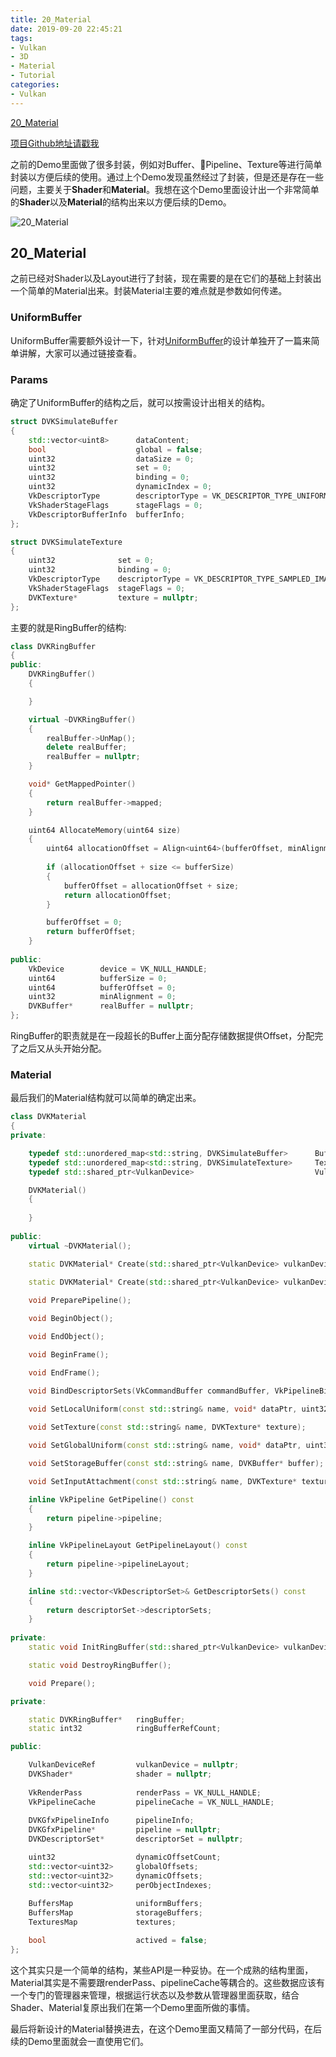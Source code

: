 ```yaml
---
title: 20_Material
date: 2019-09-20 22:45:21
tags:
- Vulkan
- 3D
- Material
- Tutorial
categories:
- Vulkan
---
```


[20_Material](https://github.com/BobLChen/VulkanDemos/tree/master/examples/20_Material)

[项目Github地址请戳我](https://github.com/BobLChen/VulkanDemos)

之前的Demo里面做了很多封装，例如对Buffer、Pipeline、Texture等进行简单封装以方便后续的使用。通过上个Demo发现虽然经过了封装，但是还是存在一些问题，主要关于**Shader**和**Material**。我想在这个Demo里面设计出一个非常简单的**Shader**以及**Material**的结构出来以方便后续的Demo。

<!-- more -->

![20_Material](https://raw.githubusercontent.com/BobLChen/VulkanDemos/master/preview/19_OptimizeDeferredShading_1.jpg)

## 20_Material

之前已经对Shader以及Layout进行了封装，现在需要的是在它们的基础上封装出一个简单的Material出来。封装Material主要的难点就是参数如何传递。

### UniformBuffer

UniformBuffer需要额外设计一下，针对[UniformBuffer](http://xiaopengyou.fun/public/2019/06/23/UniformBuffer%E8%AE%BE%E8%AE%A1/#more)的设计单独开了一篇来简单讲解，大家可以通过链接查看。

### Params

确定了UniformBuffer的结构之后，就可以按需设计出相关的结构。

```c++
struct DVKSimulateBuffer
{
	std::vector<uint8>		dataContent;
	bool                    global = false;
	uint32					dataSize = 0;
	uint32					set = 0;
	uint32					binding = 0;
	uint32					dynamicIndex = 0;
	VkDescriptorType		descriptorType = VK_DESCRIPTOR_TYPE_UNIFORM_BUFFER;
	VkShaderStageFlags		stageFlags = 0;
	VkDescriptorBufferInfo	bufferInfo;
};

struct DVKSimulateTexture
{
	uint32              set = 0;
	uint32              binding = 0;
	VkDescriptorType    descriptorType = VK_DESCRIPTOR_TYPE_SAMPLED_IMAGE;
	VkShaderStageFlags  stageFlags = 0;
	DVKTexture*         texture = nullptr;
};
```

主要的就是RingBuffer的结构:

```c++
class DVKRingBuffer
{
public:
	DVKRingBuffer()
	{

	}

	virtual ~DVKRingBuffer()
	{
		realBuffer->UnMap();
		delete realBuffer;
		realBuffer = nullptr;
	}

	void* GetMappedPointer()
	{
		return realBuffer->mapped;
	}

	uint64 AllocateMemory(uint64 size)
	{
		uint64 allocationOffset = Align<uint64>(bufferOffset, minAlignment);
		
		if (allocationOffset + size <= bufferSize) 
		{
			bufferOffset = allocationOffset + size;
			return allocationOffset;
		}

		bufferOffset = 0;
		return bufferOffset;
	}
	
public:
	VkDevice		device = VK_NULL_HANDLE;
	uint64			bufferSize = 0;
	uint64			bufferOffset = 0;
	uint32			minAlignment = 0;
	DVKBuffer*		realBuffer = nullptr;
};
```

RingBuffer的职责就是在一段超长的Buffer上面分配存储数据提供Offset，分配完了之后又从头开始分配。

### Material

最后我们的Material结构就可以简单的确定出来。

```c++
class DVKMaterial
{
private:

	typedef std::unordered_map<std::string, DVKSimulateBuffer>		BuffersMap;
	typedef std::unordered_map<std::string, DVKSimulateTexture>		TexturesMap;
	typedef std::shared_ptr<VulkanDevice>							VulkanDeviceRef;

	DVKMaterial()
	{
		
	}
	
public:
	virtual ~DVKMaterial();

	static DVKMaterial* Create(std::shared_ptr<VulkanDevice> vulkanDevice, VkRenderPass renderPass, VkPipelineCache pipelineCache, DVKShader* shader);
	
	static DVKMaterial* Create(std::shared_ptr<VulkanDevice> vulkanDevice, DVKRenderTarget* renderTarget, VkPipelineCache pipelineCache, DVKShader* shader);

	void PreparePipeline();

	void BeginObject();

	void EndObject();

	void BeginFrame();

	void EndFrame();

	void BindDescriptorSets(VkCommandBuffer commandBuffer, VkPipelineBindPoint bindPoint, int32 objIndex);

	void SetLocalUniform(const std::string& name, void* dataPtr, uint32 size);
	
	void SetTexture(const std::string& name, DVKTexture* texture);

	void SetGlobalUniform(const std::string& name, void* dataPtr, uint32 size);

	void SetStorageBuffer(const std::string& name, DVKBuffer* buffer);

	void SetInputAttachment(const std::string& name, DVKTexture* texture);

	inline VkPipeline GetPipeline() const
	{
		return pipeline->pipeline;
	}

	inline VkPipelineLayout GetPipelineLayout() const
	{
		return pipeline->pipelineLayout;
	}

	inline std::vector<VkDescriptorSet>& GetDescriptorSets() const
	{
		return descriptorSet->descriptorSets;
	}
	
private:
	static void InitRingBuffer(std::shared_ptr<VulkanDevice> vulkanDevice);

	static void DestroyRingBuffer();

	void Prepare();

private:

	static DVKRingBuffer*	ringBuffer;
	static int32			ringBufferRefCount;

public:

	VulkanDeviceRef			vulkanDevice = nullptr;
	DVKShader*				shader = nullptr;
	
	VkRenderPass            renderPass = VK_NULL_HANDLE;
	VkPipelineCache         pipelineCache = VK_NULL_HANDLE;
	
	DVKGfxPipelineInfo      pipelineInfo;
	DVKGfxPipeline*         pipeline = nullptr;
	DVKDescriptorSet*		descriptorSet = nullptr;

	uint32					dynamicOffsetCount;
	std::vector<uint32>		globalOffsets;
	std::vector<uint32>     dynamicOffsets;
	std::vector<uint32>		perObjectIndexes;
	
	BuffersMap				uniformBuffers;
	BuffersMap				storageBuffers;
	TexturesMap				textures;

	bool                    actived = false;
};
```

这个其实只是一个简单的结构，某些API是一种妥协。在一个成熟的结构里面，Material其实是不需要跟renderPass、pipelineCache等耦合的。这些数据应该有一个专门的管理器来管理，根据运行状态以及参数从管理器里面获取，结合Shader、Material复原出我们在第一个Demo里面所做的事情。

最后将新设计的Material替换进去，在这个Demo里面又精简了一部分代码，在后续的Demo里面就会一直使用它们。